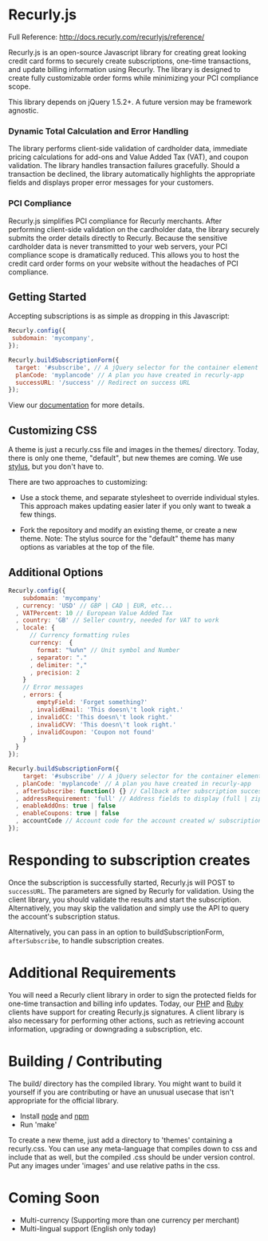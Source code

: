 # Recurly.js 

Full Reference: http://docs.recurly.com/recurlyjs/reference/ 

Recurly.js is an open-source Javascript library for creating great looking credit card forms to securely create subscriptions, one-time transactions, and update billing information using Recurly. The library is designed to create fully customizable order forms while minimizing your PCI compliance scope.

This library depends on jQuery 1.5.2+. A future version may be framework agnostic.

### Dynamic Total Calculation and Error Handling

The library performs client-side validation of cardholder data, immediate pricing calculations for add-ons and Value Added Tax (VAT), and coupon validation. The library handles transaction failures gracefully. Should a transaction be declined, the library automatically highlights the appropriate fields and displays proper error messages for your customers.

### PCI Compliance

Recurly.js simplifies PCI compliance for Recurly merchants. After performing client-side validation on the cardholder data, the library securely submits the order details directly to Recurly. Because the sensitive cardholder data is never transmitted to your web servers, your PCI compliance scope is dramatically reduced. This allows you to host the credit card order forms on your website without the headaches of PCI compliance.

## Getting Started

Accepting subscriptions is as simple as dropping in this Javascript:

```javascript
Recurly.config({
 subdomain: 'mycompany', 
});

Recurly.buildSubscriptionForm({
  target: '#subscribe', // A jQuery selector for the container element to append the form to
  planCode: 'myplancode' // A plan you have created in recurly-app
  successURL: '/success' // Redirect on success URL
});
```

View our [documentation](http://docs.recurly.com/recurlyjs/overview) for more details.


## Customizing CSS

A theme is just a recurly.css file and images in the themes/ directory. Today, there is only one theme, "default", but new themes are coming. We use [stylus](https://github.com/LearnBoost/stylus), but you don't have to.

There are two approaches to customizing:

* Use a stock theme, and separate stylesheet to override individual styles.
  This approach makes updating easier later if you only want to tweak a few things.

* Fork the repository and modify an existing theme, or create a new theme.
  Note: The stylus source for the "default" theme has many options as variables at the top of the file.



## Additional Options
```javascript
Recurly.config({
    subdomain: 'mycompany' 
  , currency: 'USD' // GBP | CAD | EUR, etc...
  , VATPercent: 10 // European Value Added Tax
  , country: 'GB' // Seller country, needed for VAT to work 
  , locale: {
      // Currency formatting rules
      currency:  {
        format: "%u%n" // Unit symbol and Number
      , separator: "."
      , delimiter: ","
      , precision: 2
    }
    // Error messages
    , errors: {
        emptyField: 'Forget something?'
      , invalidEmail: 'This doesn\'t look right.'
      , invalidCC: 'This doesn\'t look right.'
      , invalidCVV: 'This doesn\'t look right.'
      , invalidCoupon: 'Coupon not found' 
    }
  }
});

Recurly.buildSubscriptionForm({
    target: '#subscribe' // A jQuery selector for the container element to append the form to
  , planCode: 'myplancode' // A plan you have created in recurly-app
  , afterSubscribe: function() {} // Callback after subscription success
  , addressRequirement: 'full' // Address fields to display (full | zipstreet | zip | none) 
  , enableAddOns: true | false
  , enableCoupons: true | false
  , accountCode // Account code for the account created w/ subscription. Defaults to email address if not provided.
});
```

# Responding to subscription creates

Once the subscription is successfully started, Recurly.js will POST to `successURL`. The parameters are signed by Recurly for validation. Using the client library, you should validate the results and start the subscription. Alternatively, you may skip the validation and simply use the API to query the account's subscription status.

Alternatively, you can pass in an option to buildSubscriptionForm, <code>afterSubscribe</code>, to handle subscription creates.

# Additional Requirements

You will need a Recurly client library in order to sign the protected fields for one-time transaction and billing info updates. Today, our [PHP](https://github.com/recurly/recurly-client-php) and [Ruby](https://github.com/recurly/recurly-client-ruby) clients have support for creating Recurly.js signatures. A client library is also necessary for performing other actions, such as retrieving account information, upgrading or downgrading a subscription, etc.


# Building / Contributing
The build/ directory has the compiled library. You might want to build it yourself if you are contributing or have an unusual usecase that isn't appropriate for the official library.

* Install [node](http://nodejs.org/) and [npm](http://npmjs.org/)
* Run 'make'

To create a new theme, just add a directory to 'themes' containing a recurly.css.
You can use any meta-language that compiles down to css and include that as well,
but the compiled .css should be under version control.
Put any images under 'images' and use relative paths in the css.

# Coming Soon

* Multi-currency (Supporting more than one currency per merchant)
* Multi-lingual support (English only today)
